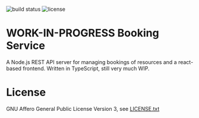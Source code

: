 ![build status](https://github.com/ahbnr/booking/workflows/Booking%20CI/badge.svg?branch=main)
![license](https://img.shields.io/github/license/ahbnr/booking)

# WORK-IN-PROGRESS Booking Service

A Node.js REST API server for managing bookings of resources and a react-based
frontend.
Written in TypeScript, still very much WIP.

# License

GNU Affero General Public License Version 3, see [LICENSE.txt](LICENSE.txt)
